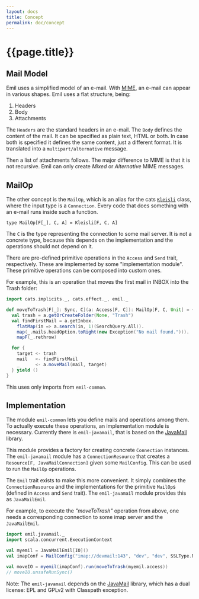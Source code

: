 ```yaml
---
layout: docs
title: Concept
permalink: doc/concept
---
```


# {{page.title}}

## Mail Model

Emil uses a simplified model of an e-mail. With
[MIME](https://en.wikipedia.org/wiki/MIME), an e-mail can appear in
various shapes. Emil uses a flat structure, being:

1. Headers
2. Body
3. Attachments

The `Headers` are the standard headers in an e-mail. The `Body`
defines the content of the mail. It can be specified as plain text,
HTML or both. In case both is specified it defines the same content,
just a different format. It is translated into a
`multipart/alternative` message.

Then a list of attachments follows. The major difference to MIME is
that it is not recursive. Emil can only create *Mixed* or
*Alternative* MIME messages.


## MailOp

The other concept is the `MailOp`, which is an alias for the cats
[`Kleisli`](https://typelevel.org/cats/datatypes/kleisli.html) class,
where the input type is a `Connection`. Every code that does something
with an e-mail runs inside such a function.

```
type MailOp[F[_], C, A] = Kleisli[F, C, A]
```

The `C` is the type representing the connection to some mail server.
It is not a concrete type, because this depends on the implementation
and the operations should not depend on it.

There are pre-defined primitive operations in the `Access` and `Send`
trait, respectively. These are implemented by some "implementation
module". These primitive operations can be composed into custom ones.

For example, this is an operation that moves the first mail in INBOX
into the Trash folder:

```scala mdoc
import cats.implicits._, cats.effect._, emil._

def moveToTrash[F[_]: Sync, C](a: Access[F, C]): MailOp[F, C, Unit] = {
  val trash = a.getOrCreateFolder(None, "Trash")
  val findFirstMail = a.getInbox.
    flatMap(in => a.search(in, 1)(SearchQuery.All)).
    map(_.mails.headOption.toRight(new Exception("No mail found."))).
    mapF(_.rethrow)

  for {
    target <- trash
    mail   <- findFirstMail
    _      <- a.moveMail(mail, target)
  } yield ()
}
```

This uses only imports from `emil-common`.


## Implementation

The module `emil-common` lets you define mails and operations among
them. To actually execute these operations, an implementation module
is necessary. Currently there is `emil-javamail`, that is based on the
[JavaMail](https://github.com/eclipse-ee4j/mail) library.

This module provides a factory for creating concrete `Connection`
instances. The `emil-javamail` module has a `ConnectionResource` that
creates a `Resource[F, JavaMailConnection]` given some
`MailConfig`. This can be used to run the `MailOp` operations.

The `Emil` trait exists to make this more convenient. It simply
combines the `ConnectionResource` and the implementations for the
primitive `MailOp`s (defined in `Access` and `Send` trait). The
`emil-javamail` module provides this as `JavaMailEmil`.

For example, to execute the *"moveToTrash"* operation from above, one
needs a corresponding connection to some imap server and the
`JavaMailEmil`.

```scala mdoc
import emil.javamail._
import scala.concurrent.ExecutionContext

val myemil = JavaMailEmil[IO]()
val imapConf = MailConfig("imap://devmail:143", "dev", "dev", SSLType.NoEncryption)

val moveIO = myemil(imapConf).run(moveToTrash(myemil.access))
// moveIO.unsafeRunSync()
```

Note: The `emil-javamail` depends on the
[JavaMail](https://github.com/eclipse-ee4j/mail) library, which has a
dual license: EPL and GPLv2 with Classpath exception.

